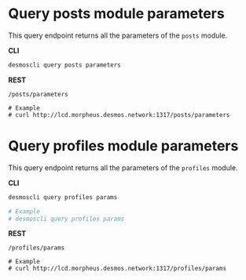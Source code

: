 # Query posts module parameters
This query endpoint returns all the parameters of the `posts` module.

**CLI**
 ```bash
desmoscli query posts parameters
```

**REST**
```
/posts/parameters

# Example
# curl http://lcd.morpheus.desmos.network:1317/posts/parameters
``` 

# Query profiles module parameters
This query endpoint returns all the parameters of the `profiles` module.

**CLI**
 ```bash
desmoscli query profiles params

# Example
# desmoscli query profiles params
``` 
**REST**
```
/profiles/params

# Example
# curl http://lcd.morpheus.desmos.network:1317/profiles/params
```  

